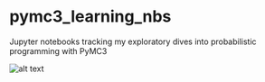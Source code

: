 # pymc3_learning_nbs
Jupyter notebooks tracking my exploratory dives into probabilistic programming with PyMC3

![alt text](https://github.com/conormm/pymc3_learning_nbs/blob/master/traceplot_image.png, "sample traceplot")